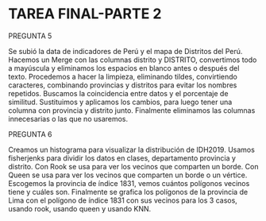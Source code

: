 # TAREA FINAL-PARTE 2

PREGUNTA 5

Se subió la data de indicadores de Perú y el mapa de Distritos del Perú. Hacemos un Merge con las columnas distrito y DISTRITO, convertimos todo a mayúscula y eliminamos los espacios en blanco antes o después del texto. Procedemos a hacer la limpieza, eliminando tildes, convirtiendo caracteres, combinando provincias y distritos para evitar los nombres repetidos. Buscamos la coincidencia entre datos y el porcentaje de similitud. Sustituimos y aplicamos los cambios, para luego tener una columna con provincia y distrito junto. Finalmente eliminamos las columnas innecesarias o las que no usaremos.

PREGUNTA 6

Creamos un histograma para visualizar la distribución de IDH2019. Usamos fisherjenks para dividir los datos en clases, departamento provincia y distrito. Con Rook se usa para ver los vecinos que comparten un borde. Con Queen se usa para ver los vecinos que comparten un borde o un vértice. Escogemos la provincia de índice 1831, vemos cuántos polígonos vecinos tiene y cuáles son. Finalmente se grafica los polígonos de la provincia de Lima con el polígono de índice 1831 con sus vecinos para los 3 casos, usando rook, usando queen y usando KNN.

